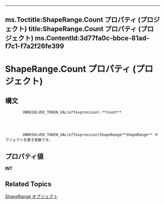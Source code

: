 
---
ms.Toctitle:ShapeRange.Count プロパティ (プロジェクト)
title:ShapeRange.Count プロパティ (プロジェクト)
ms.ContentId:3d77fa0c-bbce-81ad-f7c1-f7a2f26fe399
---
# ShapeRange.Count プロパティ (プロジェクト)





## 構文

            UNRESOLVED_TOKEN_VAL(offexpression).**Count**




            UNRESOLVED_TOKEN_VAL(offexpression)ShapeRange**ShapeRange** オブジェクトを表す変数です。



## プロパティ値
**INT**



## Related Topics

[ShapeRange オブジェクト](315031aa-4b8c-424b-26e7-ce15897beb05.md)




